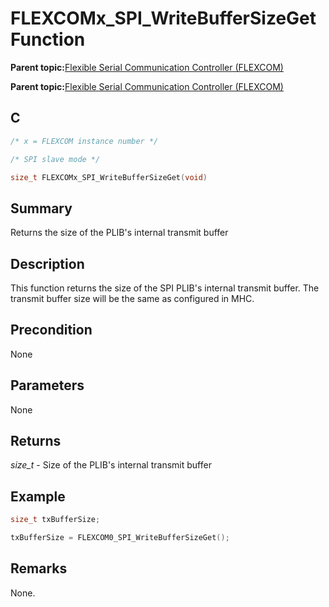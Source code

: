 # FLEXCOMx\_SPI\_WriteBufferSizeGet Function

**Parent topic:**[Flexible Serial Communication Controller \(FLEXCOM\)](GUID-137968B9-4089-44C6-9B5A-2F30929F6852.md)

**Parent topic:**[Flexible Serial Communication Controller \(FLEXCOM\)](GUID-1F0CC449-4122-4C77-A199-A7874C524FDD.md)

## C

```c
/* x = FLEXCOM instance number */

/* SPI slave mode */

size_t FLEXCOMx_SPI_WriteBufferSizeGet(void)
```

## Summary

Returns the size of the PLIB's internal transmit buffer

## Description

This function returns the size of the SPI PLIB's internal transmit buffer. The transmit buffer size will be the same as configured in MHC.

## Precondition

None

## Parameters

None

## Returns

*size\_t* - Size of the PLIB's internal transmit buffer

## Example

```c
size_t txBufferSize;

txBufferSize = FLEXCOM0_SPI_WriteBufferSizeGet();

```

## Remarks

None.

